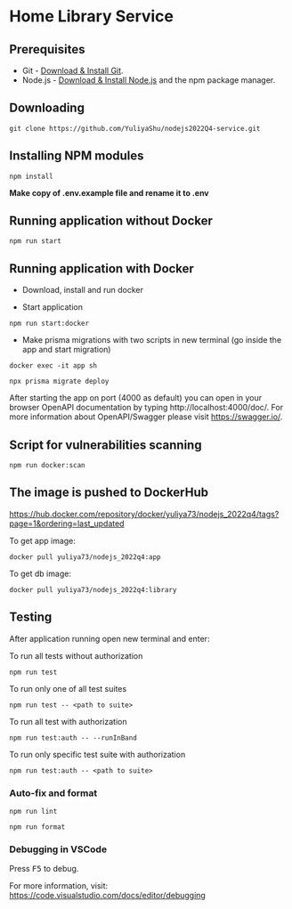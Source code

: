 # Home Library Service

## Prerequisites

- Git - [Download & Install Git](https://git-scm.com/downloads).
- Node.js - [Download & Install Node.js](https://nodejs.org/en/download/) and the npm package manager.

## Downloading

```
git clone https://github.com/YuliyaShu/nodejs2022Q4-service.git
```


## Installing NPM modules

```
npm install
```

**Make copy of .env.example file and rename it to .env**


## Running application without Docker

```
npm run start
```

## Running application with Docker


- Download, install and run docker


- Start application

```
npm run start:docker
```

- Make prisma migrations with two scripts in new terminal (go inside the app and start migration)

```
docker exec -it app sh
```

```
npx prisma migrate deploy
```


After starting the app on port (4000 as default) you can open
in your browser OpenAPI documentation by typing http://localhost:4000/doc/.
For more information about OpenAPI/Swagger please visit https://swagger.io/.


## Script for vulnerabilities scanning

```
npm run docker:scan
```

## The image is pushed to DockerHub

https://hub.docker.com/repository/docker/yuliya73/nodejs_2022q4/tags?page=1&ordering=last_updated 

To get app image:

```
docker pull yuliya73/nodejs_2022q4:app
```

To get db image:

```
docker pull yuliya73/nodejs_2022q4:library
```

## Testing

After application running open new terminal and enter:

To run all tests without authorization

```
npm run test
```

To run only one of all test suites

```
npm run test -- <path to suite>
```

To run all test with authorization

```
npm run test:auth -- --runInBand
```

To run only specific test suite with authorization

```
npm run test:auth -- <path to suite>
```

### Auto-fix and format

```
npm run lint
```

```
npm run format
```

### Debugging in VSCode

Press <kbd>F5</kbd> to debug.

For more information, visit: https://code.visualstudio.com/docs/editor/debugging
